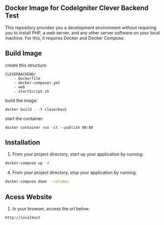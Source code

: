 ## Docker Image for CodeIgniter Clever Backend Test

This repository provides you a development environment without requiring you to install PHP, a web server, and any other server software on your local machine. For this, it requires Docker and Docker Compose.

## Build Image

create this structure:
```
CLEVERBACKEND/
    - Dockerfile
    - docker-composer.yml
    - web
    - startScript.sh
```


build the image:<br>
```
docker build . -t cleverback
```

start the container:
```
docker container run -it --publish 80:80 
```


## Installation

1. From your project directory, start up your application by running:

```sh
docker-compose up -d
```

4. From your project directory, stop your application by running:

```sh
docker-compose down --volumes
```

## Acess Website

1. In your browser, access the url below:

```sh
http://localhost
```
